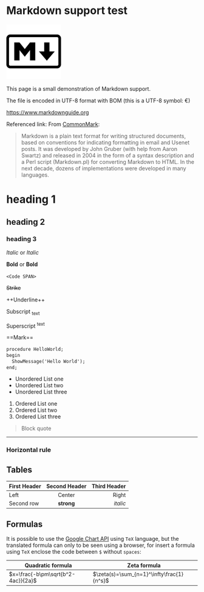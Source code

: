 ﻿Markdown support test
=====================

![Markdown logo](markdownlogo.png)

This page is a small demonstration of Markdown support.

The file is encoded in UTF-8 format with BOM (this is a UTF-8 symbol: €)

<https://www.markdownguide.org>

Referenced link: From [CommonMark]:
>Markdown is a plain text format for writing structured documents,
>based on conventions for indicating formatting in email and Usenet posts.
>It was developed by John Gruber (with help from Aaron Swartz)
>and released in 2004 in the form of a syntax description and a
>Perl script (Markdown.pl) for converting Markdown to HTML.
>In the next decade, dozens of implementations were developed in many languages. 

[CommonMark]:http://spec.commonmark.org/0.28/

# heading 1
## heading 2
### heading 3

*Italic* or _Italic_

**Bold** or __Bold__  

`<Code SPAN>`
  
~~Strike~~

++Underline++

Subscript <sub>text</sub>

Superscript <sup>text</sup>

==Mark==  

```Delphi
procedure HelloWorld;
begin
  ShowMessage('Hello World');
end;
```
* Unordered List one
* Unordered List two
* Unordered List three

1. Ordered List one
1. Ordered List two
1. Ordered List three

> Block quote

---
### Horizontal rule

## Tables

| First Header | Second Header | Third Header |
| :----------- | :-----------: | -----------: |
| Left         | Center        | Right        |
| Second row   | **strong**    | *italic*     |

## Formulas

It is possible to use the [Google Chart API] using `TeX` language,
but the translated formula can only to be seen using a browser,
for insert a formula using `TeX` enclose the code between `$`
without `spaces`:

Quadratic formula          |Zeta formula
---------------------------|-----------------------------
$x=\frac{-b\pm\sqrt{b^2-4ac}}{2a}$ | $\zeta(s)=\sum_{n=1}^\infty\frac{1}{n^s}$

[Google Chart API]:https://developers.google.com/chart/infographics/docs/formulas
